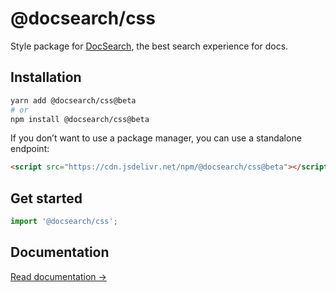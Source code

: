 ﻿# @docsearch/css

Style package for [DocSearch](http://docsearch.algolia.com/), the best search experience for docs.

## Installation

```bash
yarn add @docsearch/css@beta
# or
npm install @docsearch/css@beta
```

If you don’t want to use a package manager, you can use a standalone endpoint:

```html
<script src="https://cdn.jsdelivr.net/npm/@docsearch/css@beta"></script>
```

## Get started

```js
import '@docsearch/css';
```

## Documentation

[Read documentation →](https://docsearch.algolia.com/docs/styling)

